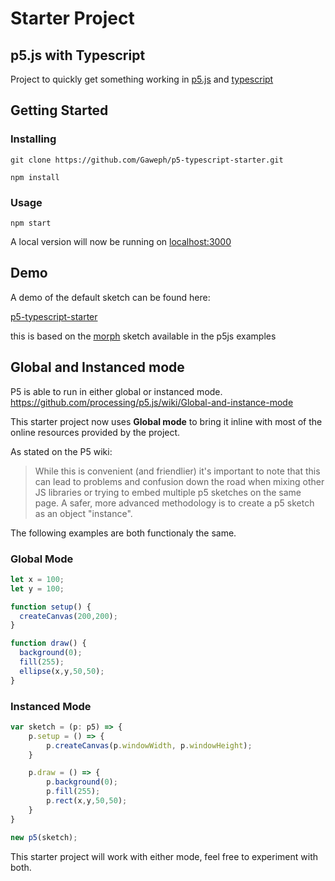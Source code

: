 # Starter Project 
## p5.js with Typescript
Project to quickly get something working in [p5.js](https://p5js.org/) and [typescript](https://www.typescriptlang.org/)

## Getting Started

### Installing

```
git clone https://github.com/Gaweph/p5-typescript-starter.git
```
```
npm install
```

### Usage

```
npm start
```
A local version will now be running on [localhost:3000](http://localhost:3000)

## Demo

A demo of the default sketch can be found here:

[p5-typescript-starter](https://gaweph.github.io/p5-typescript-starter/)

this is based on the [morph](https://processing.org/examples/morph.html) sketch available in the p5js examples

## Global and Instanced mode
P5 is able to run in either global or instanced mode.
https://github.com/processing/p5.js/wiki/Global-and-instance-mode

This starter project now uses **Global mode** to bring it inline with most of the online resources provided by the project.

As stated on the P5 wiki:
> While this is convenient (and friendlier) it's important to note that this can lead to problems and confusion down the road when mixing other JS libraries or trying to embed multiple p5 sketches on the same page. A safer, more advanced methodology is to create a p5 sketch as an object "instance".

The following examples are both functionaly the same.


### Global Mode

``` typescript
let x = 100;
let y = 100;

function setup() {
  createCanvas(200,200);
}

function draw() {
  background(0);
  fill(255);
  ellipse(x,y,50,50);
}
```

### Instanced Mode
``` typescript
var sketch = (p: p5) => {
    p.setup = () => {
        p.createCanvas(p.windowWidth, p.windowHeight);
    }

    p.draw = () => {
        p.background(0);
        p.fill(255);
        p.rect(x,y,50,50);
    }
}

new p5(sketch);
```


This starter project will work with either mode, feel free to experiment with both.